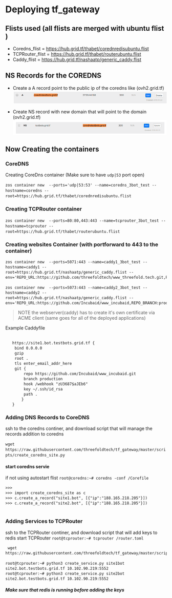 # Deploying tf_gateway

## Flists used (all flists are merged with ubuntu flist )

- Coredns_flist =  <https://hub.grid.tf/thabet/corednredisubuntu.flist>
- TCPRouter_flist = <https://hub.grid.tf/thabet/routerubuntu.flist>
- Caddy_flist = <https://hub.grid.tf/nashaatp/generic_caddy.flist>

## NS Records for the COREDNS
- Create a A record point to the public ip of the coredns like (ovh2.grid.tf)
![](./imgs/newg_1.png)

- Create NS record with new domain that will point to the domain (ovh2.grid.tf)
![](./imgs/newg_2.png)

## Now Creating the containers

### CoreDNS
Creating CoreDns container (Make sure to have `udp|53` port open) 

`zos container new  --ports='udp|53:53' --name=coredns_3bot_test --hostname=coredns --root=https://hub.grid.tf/thabet/corednredisubuntu.flist`

### Creating TCPRouter container

`zos container new  --ports=80:80,443:443 --name=tcprouter_3bot_test --hostname=tcprouter --root=https://hub.grid.tf/thabet/routerubuntu.flist`
 

### Creating websites Container (with portforward to 443 to the container)

```
zos container new  --ports=5071:443 --name=caddy1_3bot_test --hostname=caddy1 --root=https://hub.grid.tf/nashaatp/generic_caddy.flist --env='REPO_URL:https://github.com/threefoldtech/www_threefold.tech.git,REPO_BRANCH:production'`

zos container new  --ports=5073:443 --name=caddy2_3bot_test --hostname=caddy2 --root=https://hub.grid.tf/nashaatp/generic_caddy.flist --env='REPO_URL:https://github.com/Incubaid/www_incubaid,REPO_BRANCH:production'
```
   
>   NOTE the webserver(caddy) has to create it's own certificate via ACME client (same goes for all of the deployed applications)


Example Caddyfile
```caddy

   https://site1.bot.testbots.grid.tf {
    bind 0.0.0.0
    gzip
    root .
    tls enter_email_addr_here
    git {
        repo https://github.com/Incubaid/www_incubaid.git
        branch production
        hook /webhook "zU3687$aJEb6"
        key ~/.ssh/id_rsa
        path . 
       }
   }
```

### Adding DNS Records to CoreDNS
   
ssh to the coredns continer, and download script that will manage the records addition to coredns
  
`wget https://raw.githubusercontent.com/threefoldtech/tf_gateway/master/scripts/create_coredns_site.py`

#### start coredns servie
if not using autostart flist 
`root@coredns:~# coredns -conf /Corefile `
 
```python3
>>> 
>>> import create_coredns_site as c
>>> c.create_a_record("site1.bot", [{"ip":"188.165.218.205"}])
>>> c.create_a_record("site2.bot", [{"ip":"188.165.218.205"}])


```

### Adding Services to TCPRouter

ssh to the TCPRouter continer, and download script that will add keys to redis
start TCPRouter  `root@tcprouter:~# tcprouter /router.toml  `
```
 wget https://raw.githubusercontent.com/threefoldtech/tf_gateway/master/scripts/create_service.py

root@tcprouter:~# python3 create_service.py site1bot site2.bot.testbots.grid.tf 10.102.90.219:5552
root@tcprouter:~# python3 create_service.py site2bot site2.bot.testbots.grid.tf 10.102.90.219:5552

```


##### Make sure that redis is running before adding the keys
